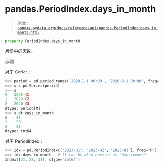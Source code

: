 # pandas.PeriodIndex.days_in_month

> 原文：[`pandas.pydata.org/docs/reference/api/pandas.PeriodIndex.days_in_month.html`](https://pandas.pydata.org/docs/reference/api/pandas.PeriodIndex.days_in_month.html)

```py
property PeriodIndex.days_in_month
```

月份中的天数。

示例

对于 Series：

```py
>>> period = pd.period_range('2020-1-1 00:00', '2020-3-1 00:00', freq='M')
>>> s = pd.Series(period)
>>> s
0   2020-01
1   2020-02
2   2020-03
dtype: period[M]
>>> s.dt.days_in_month
0    31
1    29
2    31
dtype: int64 
```

对于 PeriodIndex：

```py
>>> idx = pd.PeriodIndex(["2023-01", "2023-02", "2023-03"], freq="M")
>>> idx.days_in_month   # It can be also entered as `daysinmonth`
Index([31, 28, 31], dtype='int64') 
```
